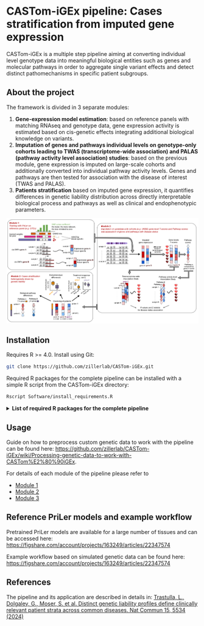 # CASTom-iGEx pipeline: Cases stratification from imputed gene expression
CASTom-iGEx is a multiple step pipeline aiming at converting individual level genotype data into meaningful biological entities such as genes and molecular pathways in order to aggregate single variant effects and detect distinct pathomechanisms in specific patient subgroups. 

## About the project
The framework is divided in 3 separate modules:
1. **Gene-expression model estimation**: based on reference panels with matching RNAseq and genotype data, gene expression activity is estimated based on cis-genetic effects integrating additional biological knowledge on variants. 
2. **Imputation of genes and pathways individual levels on genotype-only cohorts leading to TWAS (transcriptome-wide association) and PALAS (pathway activity level association) studies**: based on the previous module, gene expression is imputed on large-scale cohorts and additionally converted into individual pathway activity levels. Genes and pathways are then tested for association with the disease of interest (TWAS and PALAS). 
3. **Patients stratification** based on imputed gene expression, it quantifies differences in genetic liability distribution
across directly interpretable biological process and pathways as well as clinical and endophenotypic parameters.

![](./overview.png)

## Installation
Requires R >= 4.0. Install using Git:
```bash
git clone https://github.com/zillerlab/CASTom-iGEx.git
```

Required R packages for the complete pipeline can be installed with a simple R script from the CASTom-iGEx directory:
```bash
Rscript Software/install_requirements.R
```

<details>
<summary><b>List of required R packages for the complete pipeline</b></summary>

- argparse
- bigmemory
- biomaRt
- circlize
- coin
- cowplot
- data.table
- doParallel
- gep2pep
- ggExtra
- ggpubr
- ggrepel
- ggsci
- ggsignif
- glmnet
- GO.db
- gridExtra
- igraph
- lattice
- limma
- lme4
- lmtest
- MASS
- Matrix
- matrixStats
- nloptr
- nnet
- pROC
- pheatmap
- pryr
- qvalue
- RColorBrewer
- rlist
- RNOmni
- rstatix
- SparseM
- sva
- tidyverse
- umap

</details>

## Usage
Guide on how to preprocess custom genetic data to work with the pipeline can be found here:
https://github.com/zillerlab/CASTom-iGEx/wiki/Processing-genetic-data-to-work-with-CASTom%E2%80%90iGEx.

For details of each module of the pipeline please refer to 
* [Module 1](https://github.com/zillerlab/CASTom-iGEx/tree/master/Software/model_training)
* [Module 2](https://github.com/zillerlab/CASTom-iGEx/tree/master/Software/model_prediction)
* [Module 3](https://github.com/zillerlab/CASTom-iGEx/tree/master/Software/model_clustering)

## Reference PriLer models and example workflow
Pretrained PriLer models are available for a large number of tissues and can be accessed here: 
https://figshare.com/account/projects/163249/articles/22347574

Example workflow based on simulated genetic data can be found here: 
https://figshare.com/account/projects/163249/articles/22347574

## References
The pipeline and its application are described in details in:
[Trastulla, L., Dolgalev, G., Moser, S. et al. Distinct genetic liability profiles define clinically relevant patient strata across common diseases. Nat Commun 15, 5534 (2024)](https://doi.org/10.1038/s41467-024-49338-2)
